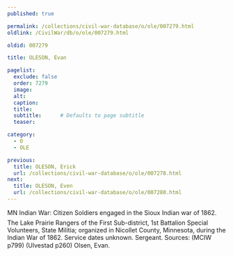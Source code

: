 ```yaml
---
published: true

permalink: /collections/civil-war-database/o/ole/007279.html
oldlink: /CivilWar/db/o/ole/007279.html

oldid: 007279

title: OLESON, Evan

pagelist:
  exclude: false
  order: 7279
  image: 
  alt:
  caption:
  title:
  subtitle:      # Defaults to page subtitle
  teaser:

category: 
  - O 
  - OLE

previous:
  title: OLESON, Erick
  url: /collections/civil-war-database/o/ole/007278.html  
next:
  title: OLESON, Even
  url: /collections/civil-war-database/o/ole/007280.html   
---
```

MN Indian War: &#147;Citizen Soldiers engaged in the Sioux Indian war of 1862&#148;. The Lake Prairie Rangers of the First Sub-district, 1st Battalion Special Volunteers, State Militia; organized in Nicollet County, Minnesota, during the Indian War of 1862. Service dates unknown. Sergeant. Sources: (MCIW p799) (Ulvestad p260) &#147;Olsen, Evan&#148;.